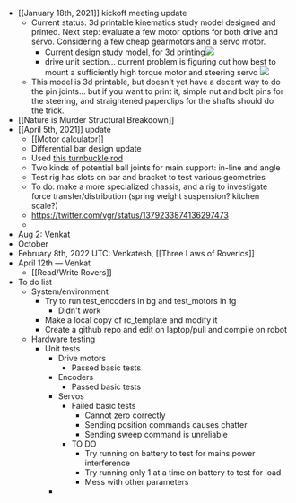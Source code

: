 - [[January 18th, 2021]] kickoff meeting update
    - Current status: 3d printable kinematics study model designed and printed. Next step: evaluate a few motor options for both drive and servo. Considering a few cheap gearmotors and a servo motor.
        - Current design study model, for 3d printing![](https://firebasestorage.googleapis.com/v0/b/firescript-577a2.appspot.com/o/imgs%2Fapp%2FArtOfGig%2FoDJSmgdKW9.png?alt=media&token=adc74e54-1c82-43f1-b865-615d668cd7a2)
        - drive unit section... current problem is figuring out how best to mount a sufficiently high torque motor and steering servo ![](https://firebasestorage.googleapis.com/v0/b/firescript-577a2.appspot.com/o/imgs%2Fapp%2FArtOfGig%2FFbq_LiteAk.png?alt=media&token=80b6f359-c34a-4bac-a178-d0514ee61952)
    - This model is 3d printable, but doesn't yet have a decent way to do the pin joints... but if you want to print it, simple nut and bolt pins for the steering, and straightened paperclips for the shafts should do the trick.
- [[Nature is Murder Structural Breakdown]]
- [[April 5th, 2021]] update
    - [[Motor calculator]]
    - Differential bar design update
    - Used [this turnbuckle rod](https://www.amazon.com/gp/product/B07YNKPDLV/ref=ppx_yo_dt_b_asin_title_o00_s00?ie=UTF8&psc=1)
    - Two kinds of potential ball joints for main support: in-line and angle
    - Test rig has slots on bar and bracket to test various geometries
    - To do: make a more specialized chassis, and a rig to investigate force transfer/distribution (spring weight suspension? kitchen scale?)
    -   https://twitter.com/vgr/status/1379233874136297473
    - 
- Aug 2: Venkat
- October 
- February 8th, 2022 UTC: Venkatesh, [[Three Laws of Roverics]]
- April 12th — Venkat
    - [[Read/Write Rovers]]
- To do list
    - System/environment
        - Try to run test_encoders in bg and test_motors in fg
            - Didn't work
        - Make a local copy of rc_template and modify it
        - Create a github repo and edit on laptop/pull and compile on robot
    - Hardware testing
        - Unit tests
            - Drive motors
                - Passed basic tests
            - Encoders
                - Passed basic tests
            - Servos
                - Failed basic tests
                    - Cannot zero correctly
                    - Sending position commands causes chatter
                    - Sending sweep command is unreliable
                - TO DO
                    - Try running on battery to test for mains power interference
                    - Try running only 1 at a time on battery to test for load 
                    - Mess with other parameters
            - 
